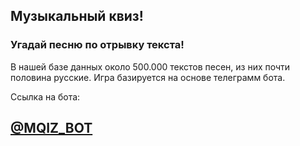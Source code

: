 ## Музыкальный квиз!
### Угадай песню по отрывку текста!
В нашей базе данных около 500.000 текстов песен, из них почти половина русские.
Игра базируется на основе телеграмм бота.

Ссылка на бота:

## [@MQIZ_BOT](https://web.telegram.org/a/#6637545402)